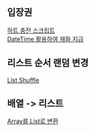 ## 입장권
[하트 충전 스크립트](https://tenlie10.tistory.com/177)  
[DateTime 활용하여 재화 지급](https://game-happy-world.tistory.com/36)  

## 리스트 순서 랜덤 변경
[List Shuffle](https://drehzr.tistory.com/802)  

## 배열 -> 리스트
[Array를 List로 변환](https://penguinofdev.tistory.com/31)  
